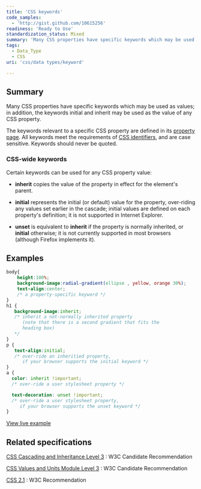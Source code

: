 ```yaml
---
title: 'CSS keywords'
code_samples:
  - 'http://gist.github.com/10615256'
readiness: 'Ready to Use'
standardization_status: Mixed
summary: 'Many CSS properties have specific keywords which may be used as values; in addition, the keywords initial and inherit may be used as the value of any CSS property.'
tags:
  - Data_Type
  - CSS
uri: 'css/data types/keyword'

---
```

## Summary

Many CSS properties have specific keywords which may be used as values; in addition, the keywords initial and inherit may be used as the value of any CSS property.

 The keywords relevant to a specific CSS property are defined in its [property page](/css/properties). All keywords meet the requirements of [CSS identifiers](/css/data_types/custom_ident), and are case sensitive. Keywords should never be quoted.

### CSS-wide keywords

Certain keywords can be used for any CSS property value:

-   **inherit** copies the value of the property in effect for the element's parent.

-   **initial** represents the initial (or default) value for the property, over-riding any values set earlier in the cascade; initial values are defined on each property's definition; it is not supported in Internet Explorer.

-   **unset** is equivalent to **inherit** if the property is normally inherited, or **initial** otherwise; it is not currently supported in most browsers (although Firefox implements it).

## Examples

``` css
body{
    height:100%;
    background-image:radial-gradient(ellipse , yellow, orange 30%);
    text-align:center;
    /* a property-specific keyword */
}
h1 {
   background-image:inherit;
   /* inherit a not-normally inherited property
      (note that there is a second gradient that fits the
      heading box)
   */
}
p {
   text-align:initial;
   /* over-ride an inheritied property,
      if your browser supports the initial keyword */
}
a {
  color: inherit !important;
  /* over-ride a user stylesheet property */

  text-decoration: unset !important;
  /* over-ride a user stylesheet property,
     if your browser supports the unset keyword */
}
```

[View live example](http://gist.github.com/10615256)

## Related specifications

[CSS Cascading and Inheritance Level 3](http://www.w3.org/TR/css3-cascade/#inherit-initial)
:   W3C Candidate Recommendation

[CSS Values and Units Module Level 3](http://www.w3.org/TR/css3-values/#keywords)
:   W3C Candidate Recommendation

[CSS 2.1](http://www.w3.org/TR/CSS21/cascade.html#value-def-inherit)
:   W3C Recommendation
